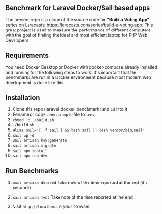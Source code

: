 ## Benchmark for Laravel Docker/Sail based apps

The present repo is a clone of the source code for **"Build a Voting App"** 
series on Laracasts: https://laracasts.com/series/build-a-voting-app.
This great project is used to measure the performance of different computers with the goal
of finding the ideal and most efficient laptop for PHP Web Developers.

## Requirements

You need Docker Desktop or Docker with docker-compose already installed and running
for the following steps to work. It's important that the benchmarks are run in a Docker
environment because most modern web development is done like this.

## Installation

1. Clone this repo (laravel_docker_benchmark) and `cd` into it
1. Rename or copy `.env.example` file to `.env`
1. `chmod +x ./build.sh`
1. `./build.sh`
1. `alias sail='[ -f sail ] && bash sail || bash vendor/bin/sail'`
1. `sail up -d`
1. `sail artisan key:generate`
1. `sail artisan migrate`
1. `sail npm install`
1. `sail npm run dev`

## Run Benchmarks
1. `sail artisan db:seed` Take note of the time reported at the end (it's seconds)
1. `sail artisan test` Take note of the time reported at the end

1. Visit `http://localhost` in your browser
